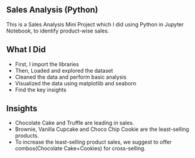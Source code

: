 ## Sales Analysis (Python)

This is a Sales Analysis Mini Project which I did using Python in Jupyter Notebook, to identify product-wise sales.

## What I Did

- First, I import the libraries 
- Then, Loaded and explored the dataset
- Cleaned the data and perform basic analysis
- Visualized the data using matplotlib and seaborn
- Find the key insights

## Insights

- Chocolate Cake and Truffle are leading in sales. 
- Brownie, Vanilla Cupcake and Choco Chip Cookie are the least-selling products.
- To increase the least-selling product sales, we suggest to offer combos(Chocolate Cake+Cookies) for cross-selling.
